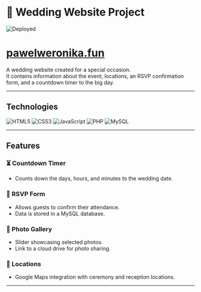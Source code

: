 # 🚀 Wedding Website Project

![Deployed](https://img.shields.io/badge/Deployed-%F0%9F%9A%80-brightgreen)

# [pawelweronika.fun](https://pawelweronika.fun)

A wedding website created for a special occasion.  
It contains information about the event, locations, an RSVP confirmation form, and a countdown timer to the big day.

---

## Technologies

![HTML5](https://img.shields.io/badge/HTML5-E34F26?style=for-the-badge&logo=html5&logoColor=white)
![CSS3](https://img.shields.io/badge/CSS3-1572B6?style=for-the-badge&logo=css3&logoColor=white)
![JavaScript](https://img.shields.io/badge/JavaScript-F7DF1E?style=for-the-badge&logo=javascript&logoColor=black)
![PHP](https://img.shields.io/badge/PHP-777BB4?style=for-the-badge&logo=php&logoColor=white)
![MySQL](https://img.shields.io/badge/MySQL-4479A1?style=for-the-badge&logo=mysql&logoColor=white)

---

## Features

### ⏳ Countdown Timer
- Counts down the days, hours, and minutes to the wedding date.

### 📩 RSVP Form
- Allows guests to confirm their attendance.
- Data is stored in a MySQL database.

### 📸 Photo Gallery
- Slider showcasing selected photos.
- Link to a cloud drive for photo sharing.

### 📍 Locations
- Google Maps integration with ceremony and reception locations.

---

